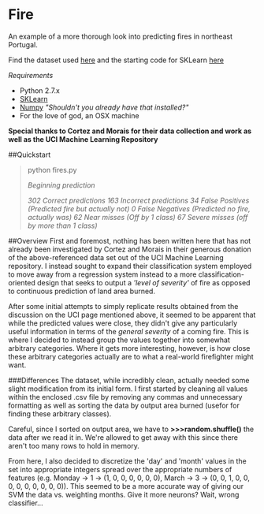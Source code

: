 # Fire
An example of a more thorough look into predicting fires in northeast Portugal.

Find the dataset used [here](http://archive.ics.uci.edu/ml/machine-learning-databases/forest-fires/) and the starting code for SKLearn [here](http://scikit-learn.org/stable/modules/generated/sklearn.svm.SVR.html)


_Requirements_ 

* Python 2.7.x
* [SKLearn](http://scikit-learn.org/stable/install.html)
* [Numpy](http://www.scipy.org/Installing_SciPy) _"Shouldn't you already have that installed?"_
* For the love of god, an OSX machine

**Special thanks to Cortez and Morais for their data collection and work as well as the UCI Machine Learning Repository**

##Quickstart

> python fires.py
>
> _Beginning prediction_
>
> _302 Correct predictions_
> _163 Incorrect predictions_
> _34 False Positives (Predicted fire but actually not)_
> _0 False Negatives (Predicted no fire, actually was)_
> _62 Near misses (Off by 1 class)_
> _67 Severe misses (off by more than 1 class)_


##Overview
First and foremost, nothing has been written here that has not already been investigated by Cortez and Morais in their generous donation of the above-referenced data set out of the UCI Machine Learning repository.  I instead sought to expand their classification system employed to move away from a regression system instead to a more classification-oriented design that seeks to output a _'level of severity'_ of fire as opposed to continuous prediction of land area burned. 

After some initial attempts to simply replicate results obtained from the discussion on the UCI page mentioned above, it seemed to be apparent that while the predicted values were close, they didn't give any particularly useful information in terms of the _general severity_ of a coming fire.  This is where I decided to instead group the values together into somewhat arbitrary categories.  Where it gets more interesting, however, is how close these arbitrary categories actually are to what a real-world firefighter might want. 

###Differences
The dataset, while incredibly clean, actually needed some slight modification from its initial form.  I first started by cleaning all values within the enclosed .csv file by removing any commas and unnecessary formatting as well as sorting the data by output area burned (usefor for finding these arbitrary classes).

Careful, since I sorted on output area, we have to **>>>random.shuffle()** the data after we read it in.  We're allowed to get away with this since there aren't too many rows to hold in memory.

From here, I also decided to discretize the 'day' and 'month' values in the set into appropriate integers spread over the appropriate numbers of features (e.g. Monday -> 1 -> (1, 0, 0, 0, 0, 0, 0), March -> 3 -> (0, 0, 1, 0, 0, 0, 0, 0, 0, 0, 0, 0)).  This seemed to be a more accurate way of giving our SVM the data vs. weighting months.  Give it more neurons? Wait, wrong classifier... </sarcasm>

